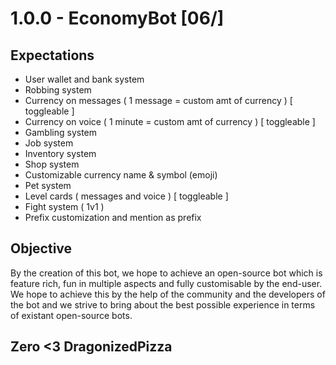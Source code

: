 # 1.0.0 - EconomyBot [06/]

## Expectations

-   User wallet and bank system
-   Robbing system
-   Currency on messages ( 1 message = custom amt of currency ) [ toggleable ]
-   Currency on voice ( 1 minute = custom amt of currency ) [ toggleable ]
-   Gambling system
-   Job system
-   Inventory system
-   Shop system
-   Customizable currency name & symbol (emoji)
-   Pet system
-   Level cards ( messages and voice ) [ toggleable ]
-   Fight system ( 1v1 )
-   Prefix customization and mention as prefix

## Objective

By the creation of this bot, we hope to achieve an open-source bot which is feature rich, fun in multiple aspects and fully customisable by the end-user. We hope to achieve this by the help of the community and the developers of the bot and we strive to bring about the best possible experience in terms of existant open-source bots.

## Zero <3 DragonizedPizza
